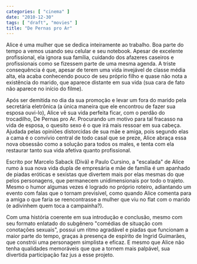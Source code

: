 ```yaml
---
categories: [ "cinema" ]
date: "2010-12-30"
tags: [ "draft", "movies" ]
title: "De Pernas pro Ar"
---
```

Alice é uma mulher que se dedica inteiramente ao trabalho. Boa parte
do tempo a vemos usando seu celular e seu notebook. Apesar de excelente
profissional, ela ignora sua família, cuidando dos afazeres caseiros
e profissionais como se fizessem parte de uma mesma agenda. A triste
consequência é que, apesar de terem uma vida invejável de classe
média alta, ela acaba conhecendo pouco de seu próprio filho e quase
não nota a existência do marido, que aparece distante em sua vida
(sua cara de fato não aparece no início do filme).

Após ser demitida no dia da sua promoção e levar um fora do marido
pela secretária eletrônica (a única maneira que ele encontrou de fazer
sua esposa ouvi-lo), Alice vê sua vida perfeita ficar, com o perdão
do trocadilho, De Pernas pro Ar. Procurando um motivo para tal fracasso
na vida de esposa, o quesito sexo é o que irá mais ressoar em sua
cabeça. Ajudada pelas opiniões distorcidas de sua mãe e amiga, pois
segundo elas a cama é o convívio central de todo casal que se preze,
Alice abraça essa nova obsessão como a solução para todos os males,
e tenta com ela restaurar tanto sua vida afetiva quanto profissional.

Escrito por Marcelo Saback (Divã) e Paulo Cursino, a "escalada" de
Alice rumo à sua nova vida dupla de empresária e mãe de família é
um apanhado de piadas eróticas e sexistas que divertem mais por elas
mesmas do que pelos personagens, que permanecem unidimensionais por todo
o trajeto. Mesmo o humor algumas vezes é logrado no próprio roteiro,
adiantando um evento com falas que o tornam previsível, como quando
Alice comenta para a amiga o que faria se reencontrasse a mulher que
viu no flat com o marido (e adivinhem quem toca a campainha?).

Com uma história coerente em sua introdução e conclusão, mesmo com seu
formato enlatado do subgênero "comédias de situação com conotações
sexuais", possui um ritmo agradável e piadas que funcionam a maior
parte do tempo, graças à presença de espírito de Ingrid Guimarães,
que constrói uma personagem simplista e eficaz. E mesmo que Alice
não tenha qualidades memoráveis que que a tornem mais palpável,
sua divertida participação faz jus a esse projeto.

